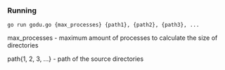 ### Running

```
go run godu.go {max_processes} {path1}, {path2}, {path3}, ...
```

max_processes - maximum amount of processes to calculate the size of directories

path{1, 2, 3, ...} - path of the source directories
